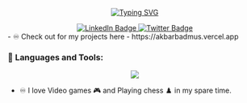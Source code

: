 
<p align="center">
    <a href="https://git.io/typing-svg"><img src="https://readme-typing-svg.demolab.com?font=FFF+Tusj&center=true&width=1000&height=50&duration=4000&pause=1000&lines=Hi%2C+I+am+Akbar.; A+Front+end+developer+Hit+me+up+for+gigs+and+projects.;I'm+open+to+learning." alt="Typing SVG" /></a>
  </p>
 <div id="badges" align="center">
    <a target="_blank" href="[https://www.linkedin.com/in/abolude-peter/](https://www.linkedin.com/in/akbar-badmus-10790a179/)">
      <img src="https://img.shields.io/badge/LinkedIn-blue?style=for-the-badge&logo=linkedin&logoColor=white" alt="LinkedIn Badge"/>
    </a>
    </a>
    <a target="_blank" href="https://twitter.com/akbar_ob">
      <img src="https://img.shields.io/badge/Twitter-blue?style=for-the-badge&logo=twitter&logoColor=white" alt="Twitter Badge"/>
    </a>
  </div>
  - ♾️ Check out for my projects here - https://akbarbadmus.vercel.app

  ### :hammer: **Languages and Tools**:
  <div id="languages" align="center">
  <p align="center">
  <a href="https://skillicons.dev">
    <img src="https://skillicons.dev/icons?i=git,react,docker,c,vim" />
  </a>
</p>

  </div>
  

  - :infinity: I love Video games :video_game: and Playing chess :chess_pawn:  in my spare time.
